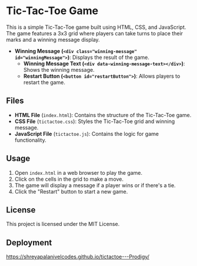 # Tic-Tac-Toe Game

This is a simple Tic-Tac-Toe game built using HTML, CSS, and JavaScript. The game features a 3x3 grid where players can take turns to place their marks and a winning message display.



- **Winning Message (`<div class="winning-message" id="winningMessage">`)**: Displays the result of the game.
  - **Winning Message Text (`<div data-winning-message-text></div>`)**: Shows the winning message.
  - **Restart Button (`<button id="restartButton">`)**: Allows players to restart the game.

## Files

- **HTML File** (`index.html`): Contains the structure of the Tic-Tac-Toe game.
- **CSS File** (`tictactoe.css`): Styles the Tic-Tac-Toe grid and winning message.
- **JavaScript File** (`tictactoe.js`): Contains the logic for game functionality.

## Usage

1. Open `index.html` in a web browser to play the game.
2. Click on the cells in the grid to make a move.
3. The game will display a message if a player wins or if there's a tie.
4. Click the "Restart" button to start a new game.

## License

This project is licensed under the MIT License.

## Deployment 
https://shreyapalanivelcodes.github.io/tictactoe---Prodigy/
